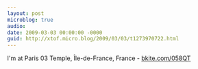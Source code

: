 ```yaml
---
layout: post
microblog: true
audio: 
date: 2009-03-03 00:00:00 -0000
guid: http://xtof.micro.blog/2009/03/03/t1273970722.html
---
```

I'm at Paris 03 Temple, Île-de-France, France - [bkite.com/058QT](http://bkite.com/058QT)
